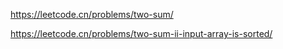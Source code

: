https://leetcode.cn/problems/two-sum/

https://leetcode.cn/problems/two-sum-ii-input-array-is-sorted/
